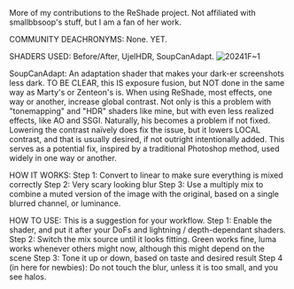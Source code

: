 More of my contributions to the ReShade project.
Not affiliated with smallbbsoop's stuff, but I am a fan of her work.

COMMUNITY DEACHRONYMS:
  None. YET.

SHADERS USED: Before/After, UjelHDR, SoupCanAdapt.
![20241F~1](https://github.com/user-attachments/assets/b99b6114-23a8-413d-8c0e-bedc0f6b5bbb)

SoupCanAdapt:
An adaptation shader that makes your dark-er screenshots less dark. TO BE CLEAR, this IS exposure fusion, but NOT done in the same way as Marty's or Zenteon's is.
When using ReShade, most effects, one way or another, increase global contrast. Not only is this a problem with "tonemapping" and "HDR" shaders like mine, but with even less realized effects, like AO and SSGI. Naturally, his becomes a problem if not fixed. Lowering the contrast naïvely does fix the issue, but it lowers LOCAL contrast, and that is usually desired, if not outright intentionally added.
This serves as a potential fix, inspired by a traditional Photoshop method, used widely in one way or another.

HOW IT WORKS:
  Step 1: Convert to linear to make sure everything is mixed correctly
  Step 2: Very scary looking blur
  Step 3: Use a multiply mix to combine a muted version of the image with the original, based on a single blurred channel, or luminance.

HOW TO USE:
  This is a suggestion for your workflow.
  Step 1: Enable the shader, and put it after your DoFs and lightning / depth-dependant shaders.
  Step 2: Switch the mix source until it looks fitting. Green works fine, luma works whenever others might now, although this might depend on the scene
  Step 3: Tone it up or down, based on taste and desired result
  Step 4 (in here for newbies): Do not touch the blur, unless it is too small, and you see halos.
